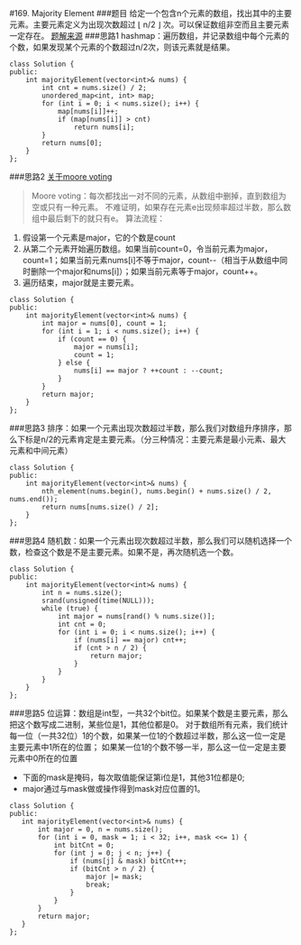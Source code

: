 #169. Majority Element
###题目
给定一个包含n个元素的数组，找出其中的主要元素。主要元素定义为出现次数超过 ⌊ n/2 ⌋ 次。可以保证数组非空而且主要元素一定存在。
[题解来源](https://discuss.leetcode.com/topic/17446/6-suggested-solutions-in-c-with-explanations)
###思路1
hashmap：遍历数组，并记录数组中每个元素的个数，如果发现某个元素的个数超过n/2次，则该元素就是结果。
```
class Solution {
public:
    int majorityElement(vector<int>& nums) {
        int cnt = nums.size() / 2;
        unordered_map<int, int> map;
        for (int i = 0; i < nums.size(); i++) {
            map[nums[i]]++;
            if (map[nums[i]] > cnt)
                return nums[i];
        }
        return nums[0];
    }
};
```
###思路2
[关于moore voting](http://blog.csdn.net/chfe007/article/details/42919017)
 > Moore voting：每次都找出一对不同的元素，从数组中删掉，直到数组为空或只有一种元素。 不难证明，如果存在元素e出现频率超过半数，那么数组中最后剩下的就只有e。
算法流程：
1. 假设第一个元素是major，它的个数是count
2. 从第二个元素开始遍历数组。如果当前count=0，令当前元素为major，count=1；如果当前元素nums[i]不等于major，count--（相当于从数组中同时删除一个major和nums[i]）；如果当前元素等于major，count++。
3. 遍历结束，major就是主要元素。
```
class Solution {
public:
    int majorityElement(vector<int>& nums) {
        int major = nums[0], count = 1;
        for (int i = 1; i < nums.size(); i++) {
            if (count == 0) {
                major = nums[i];
                count = 1;
            } else {
                nums[i] == major ? ++count : --count;
            }
        }
        return major;
    }
};
```
###思路3
排序：如果一个元素出现次数超过半数，那么我们对数组升序排序，那么下标是n/2的元素肯定是主要元素。（分三种情况：主要元素是最小元素、最大元素和中间元素）
```
class Solution {
public:
    int majorityElement(vector<int>& nums) {
        nth_element(nums.begin(), nums.begin() + nums.size() / 2, nums.end());
        return nums[nums.size() / 2];
    }
};
```
###思路4
随机数：如果一个元素出现次数超过半数，那么我们可以随机选择一个数，检查这个数是不是主要元素。如果不是，再次随机选一个数。
```
class Solution {
public:
    int majorityElement(vector<int>& nums) {
        int n = nums.size();
        srand(unsigned(time(NULL)));
        while (true) {
            int major = nums[rand() % nums.size()];
            int cnt = 0;
            for (int i = 0; i < nums.size(); i++) {
                if (nums[i] == major) cnt++;
                if (cnt > n / 2) {
                    return major;
                }
            }
        }
    }
};
```
###思路5
位运算：数组是int型，一共32个bit位。如果某个数是主要元素，那么把这个数写成二进制，某些位是1，其他位都是0。
对于数组所有元素，我们统计每一位（一共32位）1的个数，如果某一位1的个数超过半数，那么这一位一定是主要元素中1所在的位置；
如果某一位1的个数不够一半，那么这一位一定是主要元素中0所在的位置
 - 下面的mask是掩码，每次取值能保证第i位是1，其他31位都是0;
 - major通过与mask做或操作得到mask对应位置的1。
 ```
 class Solution {
public:
    int majorityElement(vector<int>& nums) {
        int major = 0, n = nums.size();
        for (int i = 0, mask = 1; i < 32; i++, mask <<= 1) {
            int bitCnt = 0;
            for (int j = 0; j < n; j++) {
                if (nums[j] & mask) bitCnt++;
                if (bitCnt > n / 2) {
                    major |= mask;
                    break;
                }
            }
        }
        return major;
    } 
};
 ```

